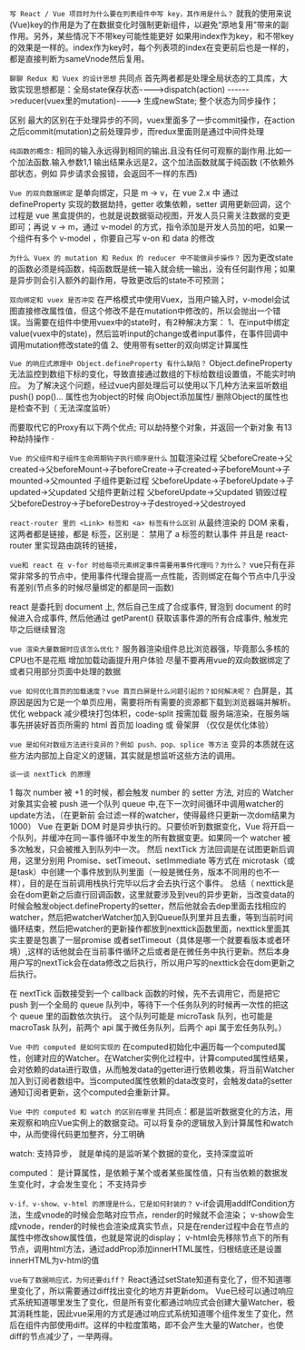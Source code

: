 `写 React / Vue 项目时为什么要在列表组件中写 key，其作用是什么？`
就我的使用来说(Vue)key的作用是为了在数据变化时强制更新组件，以避免“原地复用”带来的副作用。另外，某些情况下不带key可能性能更好
如果用index作为key，和不带key的效果是一样的。index作为key时，每个列表项的index在变更前后也是一样的，都是直接判断为sameVnode然后复用。











`聊聊 Redux 和 Vuex 的设计思想`
共同点
首先两者都是处理全局状态的工具库，大致实现思想都是：全局state保存状态---->dispatch(action) ------>reducer(vuex里的mutation)----> 生成newState; 整个状态为同步操作；

区别
最大的区别在于处理异步的不同，vuex里面多了一步commit操作，在action之后commit(mutation)之前处理异步，而redux里面则是通过中间件处理


`纯函数的概念:`
相同的输入永远得到相同的输出.且没有任何可观察的副作用.比如一个加法函数.输入参数1,1 输出结果永远是2，这个加法函数就属于纯函数 (不依赖外部状态，例如 异步请求会报错，会返回不一样的东西)


`Vue 的双向数据绑定`
是单向绑定，只是 m -> v，在 vue 2.x 中 通过 defineProperty 实现的数据劫持，getter 收集依赖，setter 调用更新回调，这个过程是 vue 黑盒提供的，也就是说数据驱动视图，开发人员只需关注数据的变更即可；再说 v -> m，通过 v-model 的方式，指令添加是开发人员加的吧，如果一个组件有多个 v-model ，你要自己写 v-on 和 data 的修改


`为什么 Vuex 的 mutation 和 Redux 的 reducer 中不能做异步操作？`
因为更改state的函数必须是纯函数，纯函数既是统一输入就会统一输出，没有任何副作用；如果是异步则会引入额外的副作用，导致更改后的state不可预测；


`双向绑定和 vuex 是否冲突`
在严格模式中使用Vuex，当用户输入时，v-model会试图直接修改属性值，但这个修改不是在mutation中修改的，所以会抛出一个错误。当需要在组件中使用vuex中的state时，有2种解决方案： 1、在input中绑定value(vuex中的state)，然后监听input的change或者input事件，在事件回调中调用mutation修改state的值 2、使用带有setter的双向绑定计算属性




`Vue 的响应式原理中 Object.defineProperty 有什么缺陷？`
Object.defineProperty无法监控到数组下标的变化，导致直接通过数组的下标给数组设置值，不能实时响应。 为了解决这个问题，经过vue内部处理后可以使用以下几种方法来监听数组 push() pop()...  属性也为object的时候 向Object添加属性/ 删除Object的属性也是检查不到（ 无法深度监听）

而要取代它的Proxy有以下两个优点;
可以劫持整个对象，并返回一个新对象 有13种劫持操作
·



`Vue 的父组件和子组件生命周期钩子执行顺序是什么`
加载渲染过程 父beforeCreate->父created->父beforeMount->子beforeCreate->子created->子beforeMount->子mounted->父mounted
子组件更新过程 父beforeUpdate->子beforeUpdate->子updated->父updated
父组件更新过程 父beforeUpdate->父updated
销毁过程 父beforeDestroy->子beforeDestroy->子destroyed->父destroyed



`react-router 里的 <Link> 标签和 <a> 标签有什么区别`
从最终渲染的 DOM 来看，这两者都是链接，都是 <a> 标签，区别是： <Link> 禁用了 a 标签的默认事件 并且是 react-router 里实现路由跳转的链接，




`vue和 react 在 v-for 时给每项元素绑定事件需要用事件代理吗？为什么？`
vue只有在非常非常多的节点中，使用事件代理会提高一点性能，否则绑定在每个节点中几乎没有差别(节点多的时候尽量绑定的都是同一函数)

react 是委托到 document 上, 然后自己生成了合成事件, 冒泡到 document 的时候进入合成事件, 然后他通过 getParent() 获取该事件源的所有合成事件, 触发完毕之后继续冒泡



`vue 渲染大量数据时应该怎么优化？`
服务器渲染组件总比浏览器强，毕竟那么多核的CPU也不是花瓶
增加加载动画提升用户体验
尽量不要再用vue的双向数据绑定了 或者只用部分页面中处理的数据


`vue 如何优化首页的加载速度？vue 首页白屏是什么问题引起的？如何解决呢？`
白屏是，其原因是因为它是一个单页应用，需要将所有需要的资源都下载到浏览器端并解析。
优化 webpack 减少模块打包体积，code-split 按需加载
服务端渲染，在服务端事先拼装好首页所需的 html
首页加 loading 或 骨架屏 （仅仅是优化体验）



`vue 是如何对数组方法进行变异的？例如 push、pop、splice 等方法`
变异的本质就在这些方法内部加上自定义的逻辑，其实就是想监听这些方法的调用。



`谈一谈 nextTick 的原理`
<!-- data: {
  number:1
}
methods: {
    handleClick () {
        for(let i = 0; i < 1000; i++) {
            this.number++;
        }
    }
}
当我们按下 click 按钮的时候，number 会被循环增加1000次。 -->
1 每次 number 被 +1 的时候，都会触发 number 的 setter 方法, 对应的 Watcher 对象其实会被 push 进一个队列 queue 中,在下一次时间循环中调用watcher的update方法，（在更新前 会过滤一样的watcher，使得最终只更新一次dom结果为1000）
Vue 在更新 DOM 时是异步执行的。只要侦听到数据变化，Vue 将开启一个队列，并缓冲在同一事件循环中发生的所有数据变更。如果同一个 watcher 被多次触发，只会被推入到队列中一次。
然后 nextTick 方法回调是在试图更新后调用，这里分别用 Promise、setTimeout、setImmediate 等方式在 microtask（或是task）中创建一个事件放到队列里面（一般是微任务，版本不同用的也不一样），目的是在当前调用栈执行完毕以后才会去执行这个事件。
总结（
nexttick是会在dom更新之后直行回调函数，这里就要涉及到veu的异步更新，当改变data的时候会触发object.defineProperty的setter，然后他就会去dep里面去找相应的watcher，然后把watcherWatcher加入到Queue队列里并且去重，等到当前时间循环结束，然后把watcher的更新操作都放到nexttick函数里面，nexttick里面其实主要是包裹了一层promise 或者setTimeout（具体是哪一个就要看版本或者环境）,这样的话他就会在当前事件循环之后或者是在微任务中执行更新。然后本身用户写的nextTick会在data修改之后执行，所以用户写的nexttick会在dom更新之后执行。


在 nextTick 函数接受到一个 callback 函数的时候，先不去调用它，而是把它 push 到一个全局的 queue 队列中，等待下一个任务队列的时候再一次性的把这个 queue 里的函数依次执行。
这个队列可能是 microTask 队列，也可能是 macroTask 队列，前两个 api 属于微任务队列，后两个 api 属于宏任务队列。）


`Vue 中的 computed 是如何实现的`
在computed初始化中遍历每一个computed属性，创建对应的Watcher。在Watcher实例化过程中，计算computed属性结果，会对依赖的data进行取值，从而触发data的getter进行依赖收集，将当前Watcher加入到订阅者数组中。当computed属性依赖的data改变时，会触发data的setter通知订阅者更新，这个computed会重新计算。



`Vue 中的 computed 和 watch 的区别在哪里`
共同点：都是监听数据变化的方法，用来观察和响应Vue实例上的数据变动。可以将复杂的逻辑放入到计算属性和watch 中，从而使得代码更加整齐，分工明确

watch: 
支持异步， 
就是单纯的是监听某个数据的变化，支持深度监听

computed： 
是计算属性，是依赖于某个或者某些属性值，只有当依赖的数据发生变化时，才会发生变化；
不支持异步



`v-if、v-show、v-html 的原理是什么，它是如何封装的？`
v-if会调用addIfCondition方法，生成vnode的时候会忽略对应节点，render的时候就不会渲染； v-show会生成vnode，render的时候也会渲染成真实节点，只是在render过程中会在节点的属性中修改show属性值，也就是常说的display； v-html会先移除节点下的所有节点，调用html方法，通过addProp添加innerHTML属性，归根结底还是设置innerHTML为v-html的值


`vue有了数据响应式，为何还要diff？`
React通过setState知道有变化了，但不知道哪里变化了，所以需要通过diff找出变化的地方并更新dom。
Vue已经可以通过响应式系统知道哪里发生了变化，但是所有变化都通过响应式会创建大量Watcher，极其消耗性能，因此vue采用的方式是通过响应式系统知道哪个组件发生了变化，然后在组件内部使用diff。这样的中粒度策略，即不会产生大量的Watcher，也使diff的节点减少了，一举两得。
